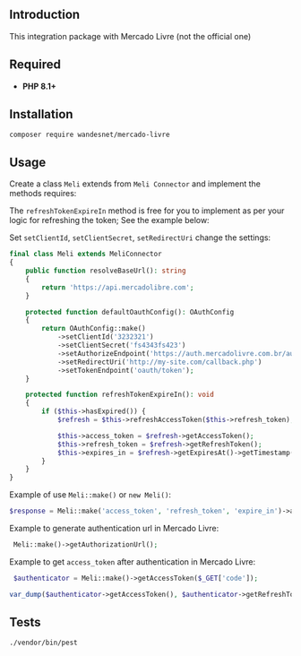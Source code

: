 ## Introduction

This integration package with Mercado Livre (not the official one)

## Required

- **PHP 8.1+**

## Installation

    composer require wandesnet/mercado-livre

## Usage

Create a class `Meli` extends from `Meli Connector` and implement the methods requires:

The `refreshTokenExpireIn` method is free for you to implement as per your logic for refreshing the token; See the example below:

Set `setClientId`, `setClientSecret`, `setRedirectUri` change the settings:

```php
final class Meli extends MeliConnector
{
    public function resolveBaseUrl(): string
    {
        return 'https://api.mercadolibre.com';
    }

    protected function defaultOauthConfig(): OAuthConfig
    {
        return OAuthConfig::make()
            ->setClientId('3232321')
            ->setClientSecret('fs4343fs423')
            ->setAuthorizeEndpoint('https://auth.mercadolivre.com.br/authorization')
            ->setRedirectUri('http://my-site.com/callback.php')
            ->setTokenEndpoint('oauth/token');
    }

    protected function refreshTokenExpireIn(): void
    {
        if ($this->hasExpired()) {
            $refresh = $this->refreshAccessToken($this->refresh_token);

            $this->access_token = $refresh->getAccessToken();
            $this->refresh_token = $refresh->getRefreshToken();
            $this->expires_in = $refresh->getExpiresAt()->getTimestamp();
        }
    }
}
```

Example of use `Meli::make()` or `new Meli()`:

```php
$response = Meli::make('access_token', 'refresh_token', 'expire_in')->auth()->request()->order(123456789);
```

Example to generate authentication url in Mercado Livre:

```php
 Meli::make()->getAuthorizationUrl();
```

Example to get `access_token` after authentication in Mercado Livre:

```php
 $authenticator = Meli::make()->getAccessToken($_GET['code']);

var_dump($authenticator->getAccessToken(), $authenticator->getRefreshToken(), $authenticator->getExpiresAt()->getTimestamp());

```

## Tests

    ./vendor/bin/pest

